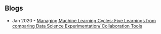 ## Blogs
- Jan 2020 - [Managing Machine Learning Cycles: Five Learnings from comparing Data Science Experimentation/ Collaboration Tools](https://www.kdnuggets.com/2020/01/managing-machine-learning-cycles.html)